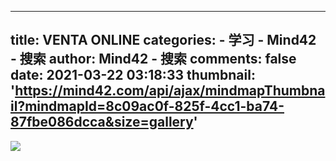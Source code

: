 
---
title: VENTA ONLINE
categories: 
    - 学习
    - Mind42 - 搜索
author: Mind42 - 搜索
comments: false
date: 2021-03-22 03:18:33
thumbnail: 'https://mind42.com/api/ajax/mindmapThumbnail?mindmapId=8c09ac0f-825f-4cc1-ba74-87fbe086dcca&size=gallery'
---

<div>   
<img src="https://mind42.com/api/ajax/mindmapThumbnail?mindmapId=8c09ac0f-825f-4cc1-ba74-87fbe086dcca&size=gallery" referrerpolicy="no-referrer"><p>
                                    </p>  
</div>
            